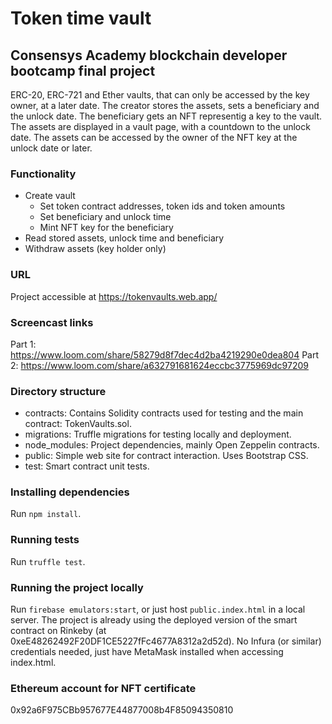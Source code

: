# Token time vault
## Consensys Academy blockchain developer bootcamp final project

ERC-20, ERC-721 and Ether vaults, that can only be accessed by the key owner, at a later date. The creator stores the assets, sets a beneficiary and the unlock date. The beneficiary gets an NFT representig a key to the vault. The assets are displayed in a vault page, with a countdown to the unlock date. The assets can be accessed by the owner of the NFT key at the unlock date or later.

### Functionality

- Create vault
    - Set token contract addresses, token ids and token amounts
    - Set beneficiary and unlock time
    - Mint NFT key for the beneficiary
- Read stored assets, unlock time and beneficiary
- Withdraw assets (key holder only)

### URL

Project accessible at https://tokenvaults.web.app/

### Screencast links
Part 1: https://www.loom.com/share/58279d8f7dec4d2ba4219290e0dea804
Part 2: https://www.loom.com/share/a632791681624eccbc3775969dc97209

### Directory structure

- contracts: Contains Solidity contracts used for testing and the main contract: TokenVaults.sol.
- migrations: Truffle migrations for testing locally and deployment.
- node_modules: Project dependencies, mainly Open Zeppelin contracts.
- public: Simple web site for contract interaction. Uses Bootstrap CSS.
- test: Smart contract unit tests.

### Installing dependencies

Run `npm install`.

### Running tests

Run `truffle test`.

### Running the project locally

Run `firebase emulators:start`, or just host `public.index.html` in a local server.
The project is already using the deployed version of the smart contract on Rinkeby (at 0xeE48262492F20DF1CE5227fFc4677A8312a2d52d).
No Infura (or similar) credentials needed, just have MetaMask installed when accessing index.html.

### Ethereum account for NFT certificate

0x92a6F975CBb957677E44877008b4F85094350810
